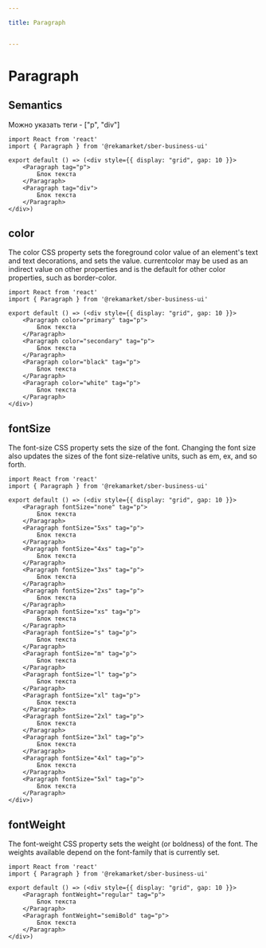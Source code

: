 ```yaml
---

title: Paragraph


---
```


# Paragraph

## Semantics
Можно указать теги - ["p", "div"]

```tsx
import React from 'react'
import { Paragraph } from '@rekamarket/sber-business-ui'

export default () => (<div style={{ display: "grid", gap: 10 }}>
	<Paragraph tag="p">
		Блок текста
	</Paragraph>
	<Paragraph tag="div">
		Блок текста
	</Paragraph>
</div>)
```

## color
The color CSS property sets the foreground color value of an element's text and text decorations, and sets the <currentcolor> value. currentcolor may be used as an indirect value on other properties and is the default for other color properties, such as border-color.

```tsx
import React from 'react'
import { Paragraph } from '@rekamarket/sber-business-ui'

export default () => (<div style={{ display: "grid", gap: 10 }}>
	<Paragraph color="primary" tag="p">
		Блок текста
	</Paragraph>
	<Paragraph color="secondary" tag="p">
		Блок текста
	</Paragraph>
	<Paragraph color="black" tag="p">
		Блок текста
	</Paragraph>
	<Paragraph color="white" tag="p">
		Блок текста
	</Paragraph>
</div>)
```

## fontSize
The font-size CSS property sets the size of the font. Changing the font size also updates the sizes of the font size-relative <length> units, such as em, ex, and so forth.

```tsx
import React from 'react'
import { Paragraph } from '@rekamarket/sber-business-ui'

export default () => (<div style={{ display: "grid", gap: 10 }}>
	<Paragraph fontSize="none" tag="p">
		Блок текста
	</Paragraph>
	<Paragraph fontSize="5xs" tag="p">
		Блок текста
	</Paragraph>
	<Paragraph fontSize="4xs" tag="p">
		Блок текста
	</Paragraph>
	<Paragraph fontSize="3xs" tag="p">
		Блок текста
	</Paragraph>
	<Paragraph fontSize="2xs" tag="p">
		Блок текста
	</Paragraph>
	<Paragraph fontSize="xs" tag="p">
		Блок текста
	</Paragraph>
	<Paragraph fontSize="s" tag="p">
		Блок текста
	</Paragraph>
	<Paragraph fontSize="m" tag="p">
		Блок текста
	</Paragraph>
	<Paragraph fontSize="l" tag="p">
		Блок текста
	</Paragraph>
	<Paragraph fontSize="xl" tag="p">
		Блок текста
	</Paragraph>
	<Paragraph fontSize="2xl" tag="p">
		Блок текста
	</Paragraph>
	<Paragraph fontSize="3xl" tag="p">
		Блок текста
	</Paragraph>
	<Paragraph fontSize="4xl" tag="p">
		Блок текста
	</Paragraph>
	<Paragraph fontSize="5xl" tag="p">
		Блок текста
	</Paragraph>
</div>)
```

## fontWeight
The font-weight CSS property sets the weight (or boldness) of the font. The weights available depend on the font-family that is currently set.

```tsx
import React from 'react'
import { Paragraph } from '@rekamarket/sber-business-ui'

export default () => (<div style={{ display: "grid", gap: 10 }}>
	<Paragraph fontWeight="regular" tag="p">
		Блок текста
	</Paragraph>
	<Paragraph fontWeight="semiBold" tag="p">
		Блок текста
	</Paragraph>
</div>)
```
